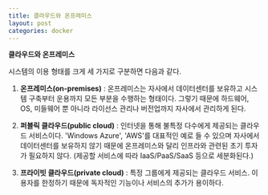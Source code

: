 ```yaml
---
title: 클라우드와 온프레미스
layout: post
categories: docker
---
```


**클라우드와 온프레미스**

시스템의 이용 형태를 크게 세 가지로 구분하면 다음과 같다.

1. **온프레미스(on-premises)** : 온프레미스는 자사에서 데이터센터를 보유하고 시스템 구축부터 운용까지 모든 부분을 수행하는 형태이다. 그렇기 때문에 하드웨어, OS, 미들웨어 뿐 아니라 라이선스 관리나 버전업까지 자사에서 관리하게 된다.

2. **퍼블릭 클라우드(public cloud)** : 인터넷을 통해 불특정 다수에게 제공되는 클라우드 서비스이다. 'Windows Azure', 'AWS'를 대표적인 예로 들 수 있으며 자사에서 데이터센터를 보유하지 않기 때문에 온프레미스와 달리 인프라와 관련된 초기 투자가 필요하지 않다. (제공할 서비스에 따라 IaaS/PaaS/SaaS 등으로 세분화된다.)

3. **프라이빗 클라우드(private cloud)** : 특정 그룹에게 제공되는 클라우드 서비스. 이용자를 한정하기 때문에 독자적인 기능이나 서비스의 추가가 용이하다.
